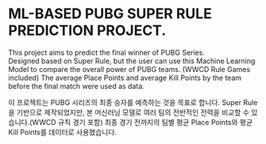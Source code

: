 # ML-BASED PUBG SUPER RULE PREDICTION PROJECT. 

This project aims to predict the final winner of PUBG Series.  
Designed based on Super Rule, but the user can use this Machine Learning Model to compare the overall power of PUBG teams.   (WWCD Rule Games included) 
The average Place Points and average Kill Points by the team before the final match were used as data.  
  
이 프로젝트는 PUBG 시리즈의 최종 승자를 예측하는 것을 목표로 합니다.
Super Rule을 기반으로 제작되었지만, 본 머신러닝 모델로 여러 팀의 전반적인 전력을 비교할 수 있습니다.(WWCD 규칙 경기 포함)
최종 경기 전까지의 팀별 평균 Place Points와 평균 Kill Points를 데이터로 사용했습니다.
